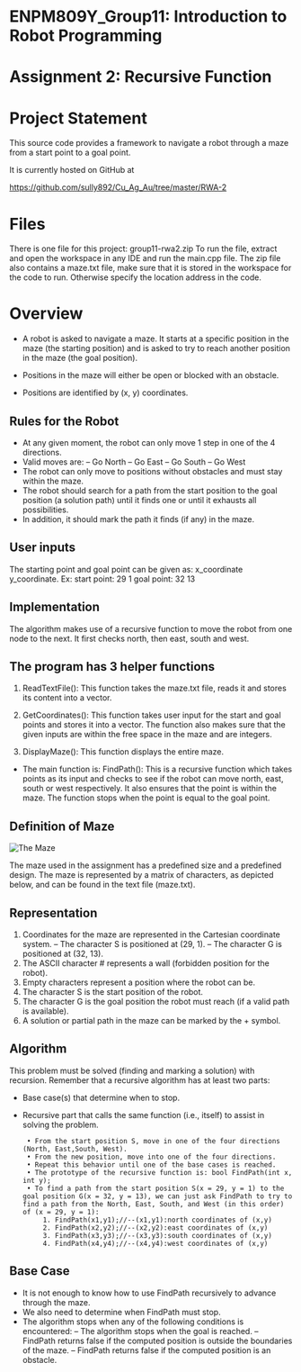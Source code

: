 # ENPM809Y_Group11: Introduction to Robot Programming 
# Assignment 2: Recursive Function


Project Statement
========
This source code provides a framework to navigate a robot through a maze from a start point to a goal point. 


It is currently hosted on GitHub at 

https://github.com/sully892/Cu_Ag_Au/tree/master/RWA-2


Files
========
 
There is one file for this project:
	group11-rwa2.zip
To run the file, extract and open the workspace in any IDE and run the main.cpp file. 
The zip file also contains a maze.txt file, make sure that it is stored in the workspace for the code to run. Otherwise specify the location address in the code.


Overview
========


 * A robot is asked to navigate a maze. It starts at a specific position in the maze (the starting position)
and is asked to try to reach another position in the maze (the goal position).

 * Positions in the maze will either be open or blocked with an obstacle.
 * Positions are identified by (x, y) coordinates.



Rules for the Robot
-----

 * At any given moment, the robot can only move 1 step in one of the 4 directions.
 * Valid moves are:
 	– Go North
	– Go East
	– Go South
	– Go West
 * The robot can only move to positions without obstacles and must stay within the maze.
 * The robot should search for a path from the start position to the goal position (a solution path) until it finds one or until it exhausts all possibilities.
 * In addition, it should mark the path it finds (if any) in the maze.





User inputs
-----

The starting point and goal point can be given as: x_coordinate y_coordinate.
Ex: start point: 29 1   goal point: 32 13



Implementation
-----

The algorithm makes use of a recursive function to move the robot from one node to the next. It first checks north, then east, south and west. 




The program has 3 helper functions
-----

1. ReadTextFile(): This function takes the maze.txt file, reads it and stores its content into a vector. 
	
2. GetCoordinates(): This function takes user input for the start and goal points and stores it into a vector. The function also makes sure that the given inputs are within the free space in the maze and are integers. 

3. DisplayMaze(): This function displays the entire maze. 

 * The main function is:
		FindPath(): This is a recursive function which takes points as its input and checks to see if the robot can move north, east, south or west respectively. It also ensures that the point is within the maze. The function stops when the point is equal to the goal point.
	


Definition of Maze
-----


![The Maze](/home/controls/ENPM809Y/Workspace/RWA-2/Assignment2/Documentation/TheMaze.png?raw=true)

The maze used in the assignment has a predefined size and a predefined design. The maze is represented by a matrix of characters, as depicted below, and can be found in the text file
(maze.txt).




Representation
-----


1.  Coordinates for the maze are represented in the Cartesian coordinate system.
	– The character S is positioned at (29, 1).
	– The character G is positioned at (32, 13).
2.  The ASCII character # represents a wall (forbidden position for the robot).
3.  Empty characters represent a position where the robot can be.
4. The character S is the start position of the robot.
5. The character G is the goal position the robot must reach (if a valid path is available).
6. A solution or partial path in the maze can be marked by the + symbol.


Algorithm
-----
This problem must be solved (finding and marking a solution) with recursion.
Remember that a recursive algorithm has at least two parts:
 * Base case(s) that determine when to stop.
 * Recursive part that calls the same function (i.e., itself) to assist in solving the problem.

        • From the start position S, move in one of the four directions (North, East,South, West).
        • From the new position, move into one of the four directions.
        • Repeat this behavior until one of the base cases is reached.
        • The prototype of the recursive function is: bool FindPath(int x, int y);
        • To find a path from the start position S(x = 29, y = 1) to the goal position G(x = 32, y = 13), we can just ask FindPath to try to find a path from the North, East, South, and West (in this order) of (x = 29, y = 1):
            1. FindPath(x1,y1);//--(x1,y1):north coordinates of (x,y)
            2. FindPath(x2,y2);//--(x2,y2):east coordinates of (x,y)
            3. FindPath(x3,y3);//--(x3,y3):south coordinates of (x,y)
            4. FindPath(x4,y4);//--(x4,y4):west coordinates of (x,y)
     

Base Case
-----
 * It is not enough to know how to use FindPath recursively to advance through
the maze.
 * We also need to determine when FindPath must stop.
 * The algorithm stops when any of the following conditions is encountered:
	– The algorithm stops when the goal is reached.
	– FindPath returns false if the computed position is outside the boundaries of the maze.
	– FindPath returns false if the computed position is an obstacle.

























